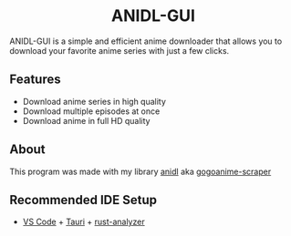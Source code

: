 <h1 style="text-align:center;">ANIDL-GUI</h1>

ANIDL-GUI is a simple and efficient anime downloader that allows you to download your favorite anime series with just a few clicks.

## Features

- Download anime series in high quality
- Download multiple episodes at once
- Download anime in full HD quality

## About

This program was made with my library [anidl](https://github.com/zerodev-exe/anidl) aka [gogoanime-scraper](https://crates.io/crates/gogoanime-scraper)

## Recommended IDE Setup

- [VS Code](https://code.visualstudio.com/) + [Tauri](https://marketplace.visualstudio.com/items?itemName=tauri-apps.tauri-vscode) + [rust-analyzer](https://marketplace.visualstudio.com/items?itemName=rust-lang.rust-analyzer)